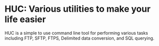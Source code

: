 # HUC: Various utilities to make your life easier
HUC is a simple to use command line tool for performing various tasks including FTP, SFTP, FTPS, Delimited data conversion, and SQL querying.
